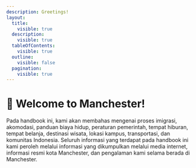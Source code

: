 ```yaml
---
description: Greetings!
layout:
  title:
    visible: true
  description:
    visible: true
  tableOfContents:
    visible: true
  outline:
    visible: false
  pagination:
    visible: true
---
```


# 👋 Welcome to Manchester!

Pada handbook ini, kami akan membahas mengenai proses imigrasi, akomodasi, panduan biaya hidup, peraturan pemerintah, tempat hiburan, tempat belanja, destinasi wisata, lokasi kampus, transportasi, dan komunitas Indonesia. Seluruh informasi yang terdapat pada handbook ini kami peroleh melalui informasi yang dikumpulkan melalui media internet, informasi resmi kota Manchester, dan pengalaman kami selama berada di Manchester.
